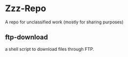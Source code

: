 # Zzz-Repo
A repo for unclassified work (mostly for sharing purposes)

## ftp-download
a shell script to download files through FTP.
